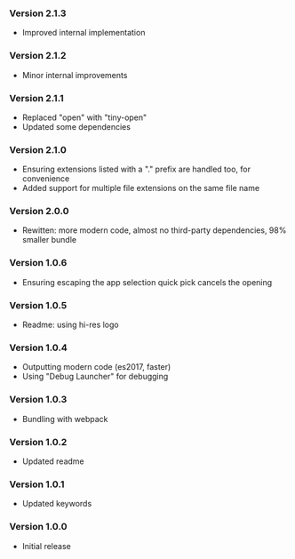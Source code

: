 ### Version 2.1.3
- Improved internal implementation

### Version 2.1.2
- Minor internal improvements

### Version 2.1.1
- Replaced "open" with "tiny-open"
- Updated some dependencies

### Version 2.1.0
- Ensuring extensions listed with a "." prefix are handled too, for convenience
- Added support for multiple file extensions on the same file name

### Version 2.0.0
- Rewitten: more modern code, almost no third-party dependencies, 98% smaller bundle

### Version 1.0.6
- Ensuring escaping the app selection quick pick cancels the opening

### Version 1.0.5
- Readme: using hi-res logo

### Version 1.0.4
- Outputting modern code (es2017, faster)
- Using "Debug Launcher" for debugging

### Version 1.0.3
- Bundling with webpack

### Version 1.0.2
- Updated readme

### Version 1.0.1
- Updated keywords

### Version 1.0.0
- Initial release
